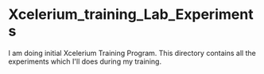 # Xcelerium_training_Lab_Experiments
I am doing initial Xcelerium Training Program. This directory contains all the experiments which I'll does during my training.
